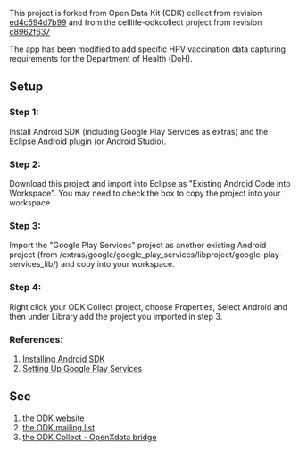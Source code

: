 This project is forked from Open Data Kit (ODK) collect from revision [ed4c594d7b99](https://code.google.com/p/opendatakit/source/detail?r=ed4c594d7b99694aa6f2bfdd08ed29ec79dc827d&repo=collect) and from the celllife-odkcollect project from revision [c8962f637](https://www.cell-life.org/gitlab/celllife-odkcollect/commit/c8962f6371a01d24c0199e11105e34bf6f32c90d)

The app has been modified to add specific HPV vaccination data capturing requirements for the Department of Health (DoH).

## Setup

### Step 1: 

Install Android SDK (including Google Play Services as extras) and the Eclipse Android plugin (or Android Studio).

### Step 2: 

Download this project and import into Eclipse as "Existing Android Code into Workspace". You may need to check the box to copy the project into your workspace

### Step 3: 

Import the "Google Play Services" project as another existing Android project (from <android-sdk>/extras/google/google_play_services/libproject/google-play-services_lib/) and copy into your workspace.

### Step 4: 

Right click your ODK Collect project, choose Properties, Select Android and then under Library add the project you imported in step 3.

### References:

1. [Installing Android SDK](http://developer.android.com/sdk/installing/index.html)
2. [Setting Up Google Play Services](http://developer.android.com/google/play-services/setup.html#Install)

## See 

1. [the ODK website](http://opendatakit.org/use/collect/)
2. [the ODK mailing list](https://groups.google.com/forum/#!forum/opendatakit)
3. [the ODK Collect - OpenXdata bridge](https://trac.openxdata.org/wiki/ODKCollect)
